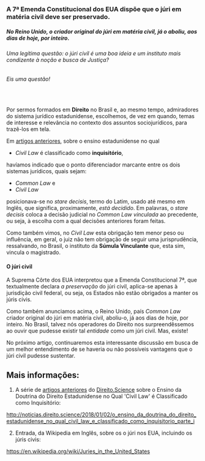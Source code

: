 
###  A 7ª Emenda Constitucional dos EUA dispõe que o júri em matéria civil deve ser preservado.
##### No Reino Unido, o criador original do júri em matéria civil, já o aboliu, aos dias de hoje, por inteiro.
###### Uma legítima questão: o júri civil é uma boa ideia e um instituto mais condizente à noção e busca de Justiça? 
###### Eis uma questão!
<br>

Por sermos formados em **Direito** no Brasil e, ao mesmo tempo, admiradores do sistema jurídico estadunidense, escolhemos, de vez em quando, temas de interesse e relevância no contexto dos assuntos sociojurídicos, para trazê-los em tela.

Em [artigos anteriores], sobre o ensino estadunidense no qual 

- _Civil Law_ é classificado como **inquisitório**,

havíamos indicado que o ponto diferenciador marcante entre os dois sistemas jurídicos, quais sejam:

- _Common Law_ e
- _Civil Law_

posicionava-se no _stare decisis_, termo do Latim, usado até mesmo em Inglês, que significa, proximamente, _está decidido_. Em palavras, o _stare decisis_ coloca a decisão judicial no _Common Law_ _vinculada_ ao precedente, ou seja, à escolha com a qual decisões anteriores foram feitas.

Como também vimos, no _Civil Law_ esta obrigação tem menor peso ou influência, em geral, o juiz não tem obrigação de seguir uma jurisprudência, ressalvando, no Brasil, o instituto da **Súmula Vinculante** que, esta sim, vincula o magistrado.

#### O júri civil

A Suprema Côrte dos EUA interpretou que a Emenda Constitucional 7ª, que textualmente declara _a preservação_ do júri civil, aplica-se apenas à jurisdição civil federal, ou seja, os Estados não estão obrigados a manter os júris civis.

Como também anunciamos acima, o Reino Unido, país _Common Law_ criador original do júri em matéria civil, aboliu-o, já aos dias de hoje, por inteiro.  No Brasil, talvez nós operadores do Direito nos surpreendêssemos ao ouvir que pudesse existir tal _entidade_ como um júri civil. Mas, existe!

No próximo artigo, continuaremos esta interessante discussão em busca de um melhor entendimento de se haveria ou não possíveis vantagens que o júri civil pudesse sustentar.

<cite style="font-size:small">
</cite>

Mais informações:
-----------------

1) A série de [artigos anteriores] do [Direito.Science] sobre o Ensino da Doutrina do Direito Estadunidense no Qual 'Civil Law' é Classificado como Inquisitório:

http://noticias.direito.science/2018/01/02/o_ensino_da_doutrina_do_direito_estadunidense_no_qual_civil_law_e_classificado_como_inquisitorio_parte_i

[artigos anteriores]:  http://noticias.direito.science/2018/01/02/o_ensino_da_doutrina_do_direito_estadunidense_no_qual_civil_law_e_classificado_como_inquisitorio_parte_i (O Ensino da Doutrina do Direito Estadunidense no Qual 'Civil Law' é Classificado como Inquisitório)

[Direito.Science]: http://noticias.direito.science (Portal Direito ponto Science)

2) Entrada, da Wikipedia em Inglês, sobre os o júri nos EUA, incluindo os júris civis:

https://en.wikipedia.org/wiki/Juries_in_the_United_States
